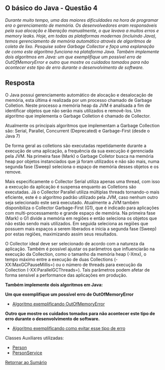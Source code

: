 <h2>O básico do Java - Questão 4</h2>

*Durante muito tempo, uma das maiores dificuldades na hora de programar era o gerenciamento de memória. Os desenvolvedores eram responsáveis pela sua alocação e liberação manualmente, o que levava a muitos erros e memory leaks. Hoje, em todas as plataformas modernas (incluindo Java), temos gerenciamento de memória automático através de algoritmos de coleta de lixo. Pesquise sobre Garbage Collector e faça uma explanação de como este algoritmo funciona na plataforma Java. Também implemente dois algoritmos em Java: um que exemplifique um possível erro de OutOfMemoryError e outro que mostre os cuidados tomados para não acontecer este tipo de erro durante o desenvolvimento de software.*

<h2>Resposta</h2>

O Java possui gerenciamento automático de alocação e desalocação de memória, 
esta última é realizada por um processo chamado de Garbage Colletion. Neste 
processo a memória heap da JVM é analisada a fim de identificar objetos que
não serão mais utilizados e removê-los. Um algoritmo que implementa o Garbage
Colletion é chamado de Collector.  
 
Atualmente os principais algoritmos que implementam a Garbage Collection são:
Serial, Parallel, Concurrent (Deprecated) e Garbage-First (desde o Java 7)

De forma geral as colletions são executadas repetidamente durante a execução de uma 
aplicação, a frequência da sua execução é gerenciada pela JVM. Na primeira fase (Mark) 
o Garbage Colletor busca na memória heap por objetos instanciados que já foram 
utilizados e não são mais, numa segunda fase (Sweep) 
seleciona o espaço de memória desses objetos e os remove.

Mais especificamente o Collector Serial utiliza apenas uma thread, com isso a 
execução da aplicação é suspensa enquanto as Colletions são executadas. Já o Collector
Parallel utiliza múltiplas threads tornando-o mais eficiente, este é o algoritmo
padrão utilizado pela JVM, caso nenhum outro seja selecionado este será executado.
Atualmente a JVM também disponibiliza o Collector Garbage-First (G1), que é indicado para
aplicações com multi-processamento e grande espaço de memória. Na primeira fase (Mark)
o G1 divide a memória em regiões e então seleciona os objetos que não estão sendo mais utilizados.
Em seguida seleciona as regiões que possuem mais espaços a serem liberados e inicia a 
segunda fase (Sweep) por estas regiões, maximizando assim seus resultados.

O Collector ideal deve ser selecionado de acordo com a natureza da aplicação. Também é
possível ajustar os parâmetros que influenciarão na execução da Collection, como o tamanho
da memória heap (-Xmx<N>), o tempo máximo entre a execução de duas Collections 
(-XX:MaxGCPauseMillis=<N>) ou o número de threads para execução da Collection 
(-XX:ParallelGCThreads=<N>). Tais parâmetros podem afetar de forma sensível a performance das
aplicações em produção.

**Também implemente dois algoritmos em Java:** 

**Um que exemplifique um possível erro de OutOfMemoryError**
 
  - [Algoritmo exemplificando OutOfMemoryError](OutOfMemoryExample.java)
 
 **Outro que mostre os cuidados tomados para não acontecer este tipo de erro durante o desenvolvimento de software.**

  - [Algoritmo exemplificando como evitar esse tipo de erro](AvoidingOutOfMemory.java)
 
 Classes Auxiliares utilizadas:
  - [Person](model/Person.java)
  - [PersonService](service/PersonService.java)

[Retornar ao Sumário](../../../../../../../README.md)